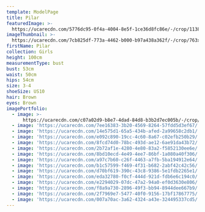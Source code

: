 ```yaml
---
template: ModelPage
title: Pilar
featuredImage: >-
  https://ucarecdn.com/5776dc95-0f4a-4004-8e5f-1ce36d8fc86e/-/crop/1138x602/0,59/-/preview/
imageThumbnail: >-
  https://ucarecdn.com/7cb825df-773a-4462-b000-b97a438a362f/-/crop/763x706/259,135/-/preview/
firstName: Pilar
collection: Girls
height: 100cm
measurementType: bust
bust: 53cm
waist: 50cm
hips: 54cm
size: 3-4
shoeSize: US10
hair: Brown
eyes: Brown
imagePortfolio:
  - image: >-
      https://ucarecdn.com/c07a02d9-b8e7-4dad-84d8-b3b2d7ec005b/-/crop/682x892/291,130/-/preview/
  - image: 'https://ucarecdn.com/7ee16383-3b20-4569-8264-57fdd5d3ef67/'
  - image: 'https://ucarecdn.com/14e575d1-65a5-434b-afed-2a99658c2db1/'
  - image: 'https://ucarecdn.com/e092c890-19cc-4c60-8a67-c02efb250b29/'
  - image: 'https://ucarecdn.com/8fcd74d0-78bc-493d-ae12-6ae91da43b72/'
  - image: 'https://ucarecdn.com/2b72af1e-4280-4e80-83a2-f5852130ee6e/'
  - image: 'https://ucarecdn.com/8bd10ecd-4e49-4ee7-86bf-1a080a40f306/'
  - image: 'https://ucarecdn.com/a97c7b60-c26f-4463-a7fb-5ba194912e64/'
  - image: 'https://ucarecdn.com/b1c57599-f469-4f31-b682-2abf42c42c56/'
  - image: 'https://ucarecdn.com/d70bf619-390c-43c8-9386-5e1fdb2265e1/'
  - image: 'https://ucarecdn.com/eda32780-f0cf-444d-921d-fdb6e6c194c0/'
  - image: 'https://ucarecdn.com/e2294029-07dc-47a2-94a0-ef0d3630e806/'
  - image: 'https://ucarecdn.com/f8a9a730-2896-49f3-bb94-8944dee667b9/'
  - image: 'https://ucarecdn.com/2f7969e7-5477-40f0-9156-17bf17867775/'
  - image: 'https://ucarecdn.com/007a70ac-3a62-4324-a43e-324495337cd5/'
---
```



